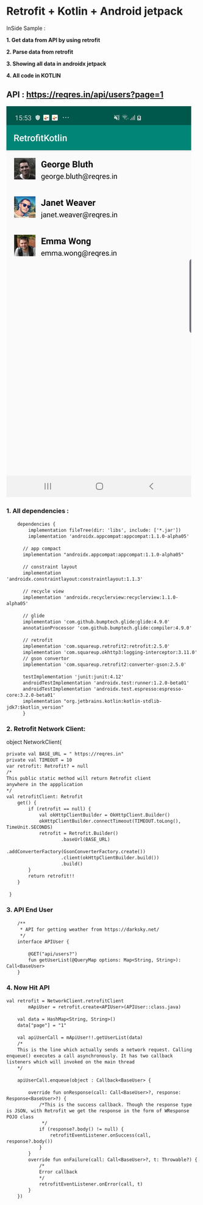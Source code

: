 # Retrofit + Kotlin + Android jetpack


InSide Sample :

**1. Get data from API by using retrofit**


**2. Parse data from retrofit**

**3. Showing all data in androidx jetpack**

**4. All code in KOTLIN**

## API :  https://reqres.in/api/users?page=1


![alt text](https://github.com/datanapps/RetrofitKotlin/blob/master/screens/screen_1.png)


### 1. All dependencies :

        dependencies {
            implementation fileTree(dir: 'libs', include: ['*.jar'])
            implementation 'androidx.appcompat:appcompat:1.1.0-alpha05'

          // app compact
          implementation "androidx.appcompat:appcompat:1.1.0-alpha05"

          // constraint layout
          implementation 'androidx.constraintlayout:constraintlayout:1.1.3'

          // recycle view
          implementation 'androidx.recyclerview:recyclerview:1.1.0-alpha05'

          // glide
          implementation 'com.github.bumptech.glide:glide:4.9.0'
          annotationProcessor 'com.github.bumptech.glide:compiler:4.9.0'

          // retrofit
          implementation 'com.squareup.retrofit2:retrofit:2.5.0'
          implementation 'com.squareup.okhttp3:logging-interceptor:3.11.0'
          // gson convertor
          implementation 'com.squareup.retrofit2:converter-gson:2.5.0'

          testImplementation 'junit:junit:4.12'
          androidTestImplementation 'androidx.test:runner:1.2.0-beta01'
          androidTestImplementation 'androidx.test.espresso:espresso-core:3.2.0-beta01'
          implementation "org.jetbrains.kotlin:kotlin-stdlib-jdk7:$kotlin_version"
          }
          
          
### 2. Retrofit Network Client:

 object NetworkClient{


    private val BASE_URL = " https://reqres.in"
    private val TIMEOUT = 10
    var retrofit: Retrofit? = null
    /*
    This public static method will return Retrofit client
    anywhere in the appplication
    */
    val retrofitClient: Retrofit
        get() {
            if (retrofit == null) {
                val okHttpClientBuilder = OkHttpClient.Builder()
                okHttpClientBuilder.connectTimeout(TIMEOUT.toLong(), TimeUnit.SECONDS)
                retrofit = Retrofit.Builder()
                        .baseUrl(BASE_URL)
                        .addConverterFactory(GsonConverterFactory.create())
                        .client(okHttpClientBuilder.build())
                        .build()
            }
            return retrofit!!
        }

     }

### 3. API End User

        /**
         * API for getting weather from https://darksky.net/
         */
        interface APIUser {

            @GET("api/users?")
            fun getUserList(@QueryMap options: Map<String, String>): Call<BaseUser>
        }
        
### 4. Now Hit API 


    val retrofit = NetworkClient.retrofitClient
            mApiUser = retrofit.create<APIUser>(APIUser::class.java)

        val data = HashMap<String, String>()
        data["page"] = "1"

        val apiUserCall = mApiUser!!.getUserList(data)
        /*
        This is the line which actually sends a network request. Calling enqueue() executes a call asynchronously. It has two callback listeners which will invoked on the main thread
        */

        apiUserCall.enqueue(object : Callback<BaseUser> {

            override fun onResponse(call: Call<BaseUser>?, response: Response<BaseUser>?) {
                /*This is the success callback. Though the response type is JSON, with Retrofit we get the response in the form of WResponse POJO class
                 */
                if (response?.body() != null) {
                    retrofitEventListener.onSuccess(call, response?.body())
                }
            }
            override fun onFailure(call: Call<BaseUser>?, t: Throwable?) {
                /*
                Error callback
                */
                retrofitEventListener.onError(call, t)
            }
        })


